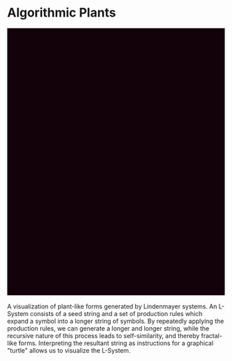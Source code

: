 # Algorithmic Plants

![alt tag](media/intro.gif)

A visualization of plant-like forms generated by Lindenmayer systems. An L-System consists of a seed string and a set of production rules which expand a symbol into a longer string of symbols. By repeatedly applying the production rules, we can generate a longer and longer string, while the recursive nature of this process leads to self-similarity, and thereby fractal-like forms. Interpreting the resultant string as instructions for a graphical "turtle" allows us to visualize the L-System.